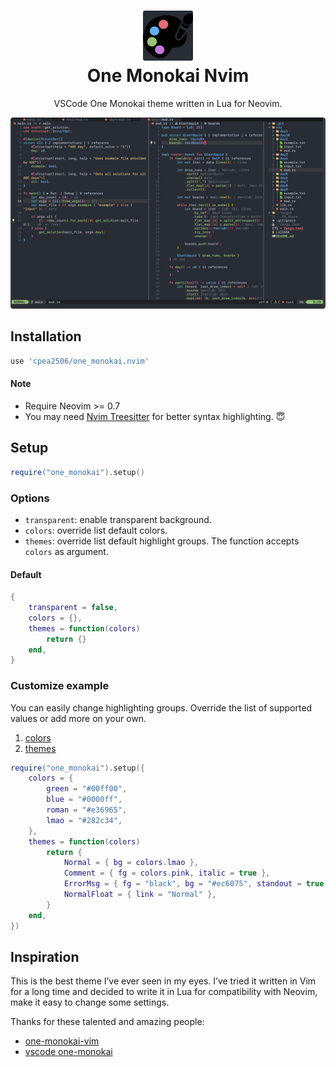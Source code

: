 <div align="center">
  <h1> 
      <img src="./assets/logo.png" width="80px">
      <br/>
      One Monokai Nvim
  </h1>
    
  VSCode One Monokai theme written in Lua for Neovim.
</div>

![one monokai demo](./assets/demo.png)

## Installation

```lua
use 'cpea2506/one_monokai.nvim'
```

#### Note
- Require Neovim >= 0.7
- You may need [Nvim Treesitter](https://github.com/nvim-treesitter/nvim-treesitter) for better syntax highlighting. 😇

## Setup

```lua
require("one_monokai").setup()
```

### Options

- `transparent`: enable transparent background.
- `colors`: override list default colors.
- `themes`: override list default highlight groups. The function accepts `colors` as argument.

#### Default

```lua
{
    transparent = false,
    colors = {},
    themes = function(colors)
        return {}
    end,
}
```

### Customize example
You can easily change highlighting groups. Override the list of supported values or add more on your own.
1. [colors](https://github.com/cpea2506/one_monokai.nvim/blob/36ce54a2e5a8a6f112beb1f55414e2bb78a10de0/lua/one_monokai/colors.lua#L4)
2. [themes](https://github.com/cpea2506/one_monokai.nvim/blob/36ce54a2e5a8a6f112beb1f55414e2bb78a10de0/lua/one_monokai/themes.lua#L6)

```lua
require("one_monokai").setup({
    colors = {
        green = "#00ff00",
        blue = "#0000ff",
        roman = "#e36965",
        lmao = "#282c34",
    },
    themes = function(colors)
        return {
            Normal = { bg = colors.lmao },
            Comment = { fg = colors.pink, italic = true },
            ErrorMsg = { fg = "black", bg = "#ec6075", standout = true },
            NormalFloat = { link = "Normal" },
        }
    end,
})
```

## Inspiration
This is the best theme I’ve ever seen in my eyes. I’ve tried it written in Vim for a long time and decided to write it in Lua for compatibility with Neovim, make it easy to change some settings.

Thanks for these talented and amazing people:

- [one-monokai-vim](https://github.com/fratajczak/one-monokai-vim)
- [vscode one-monokai](https://github.com/azemoh/vscode-one-monokai)
